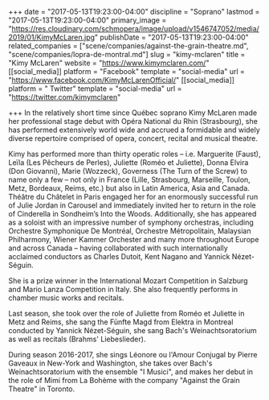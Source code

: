 +++
date = "2017-05-13T19:23:00-04:00"
discipline = "Soprano"
lastmod = "2017-05-13T19:23:00-04:00"
primary_image = "https://res.cloudinary.com/schmopera/image/upload/v1546747052/media/2019/01/KimyMcLaren.jpg"
publishDate = "2017-05-13T19:23:00-04:00"
related_companies = ["scene/companies/against-the-grain-theatre.md", "scene/companies/lopra-de-montral.md"]
slug = "kimy-mclaren"
title = "Kimy McLaren"
website = "https://www.kimymclaren.com/"
[[social_media]]
platform = "Facebook"
template = "social-media"
url = "https://www.facebook.com/KimyMcLarenOfficial/"
[[social_media]]
platform = " Twitter"
template = "social-media"
url = "https://twitter.com/kimymclaren"

+++
In the relatively short time since Québec soprano Kimy McLaren made her professional stage debut with Opéra National du Rhin (Strasbourg), she has performed extensively world wide and accrued a formidable and widely diverse repertoire comprised of opera, concert, recital and musical theatre.

Kimy has performed more than thirty operatic roles – i.e. Marguerite (Faust), Leïla (Les Pêcheurs de Perles), Juliette (Roméo et Juliette), Donna Elvira (Don Giovanni), Marie (Wozzeck), Governess (The Turn of the Screw) to name only a few – not only in France (Lille, Strasbourg, Marseille, Toulon, Metz, Bordeaux, Reims, etc.) but also in Latin America, Asia and Canada. Théâtre du Châtelet in Paris engaged her for an enormously successful run of Julie Jordan in Carousel and immediately invited her to return in the role of Cinderella in Sondheim’s Into the Woods. Additionally, she has appeared as a soloist with an impressive number of symphony orchestras, including Orchestre Symphonique De Montréal, Orchestre Métropolitain, Malaysian Philharmony, Wiener Kammer Orchester and many more throughout Europe and across Canada – having collaborated with such internationally acclaimed conductors as Charles Dutoit, Kent Nagano and Yannick Nézet-Séguin.

She is a prize winner in the International Mozart Competition in Salzburg and Mario Lanza Competition in Italy. She also frequently performs in chamber music works and recitals. 
 
Last season, she took over the role of Juliette from Roméo et Juliette in Metz and Reims, she sang the Fünfte Magd from Elektra in Montreal conducted by Yannick Nézet-Séguin, she sang Bach's Weinachtsoratorium as well as recitals (Brahms' Liebeslieder).
 
During season 2016-2017, she sings Léonore ou l'Amour Conjugal by Pierre Gaveaux in New-York and Washington, she takes over Bach's Weinachtsoratorium with the ensemble "I Musici", and makes her debut in the role of Mimi from La Bohème with the company "Against the Grain Theatre" in Toronto.